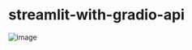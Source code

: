 # streamlit-with-gradio-api

![image](https://user-images.githubusercontent.com/5347322/203565657-c4a17fda-8a76-46d5-9b9e-2929bc187c75.png)
